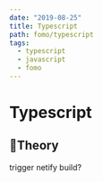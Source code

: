 ```yaml
---
date: "2019-08-25"
title: Typescript
path: fomo/typescript
tags:
  - typescript
  - javascript
  - fomo
---
```


# Typescript

## 🐍Theory

trigger netify build?
